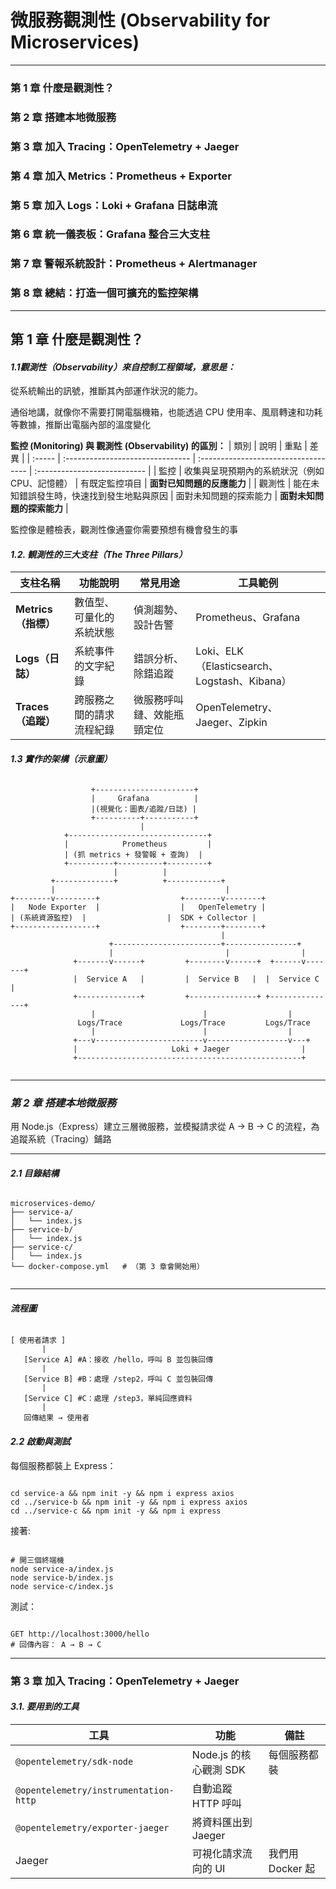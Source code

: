 # 微服務觀測性 (Observability for Microservices)
---
### 第 1 章	什麼是觀測性？
### 第 2 章	搭建本地微服務
### 第 3 章	加入 Tracing：OpenTelemetry + Jaeger
### 第 4 章	加入 Metrics：Prometheus + Exporter
### 第 5 章	加入 Logs：Loki + Grafana 日誌串流
### 第 6 章	統一儀表板：Grafana 整合三大支柱
### 第 7 章	警報系統設計：Prometheus + Alertmanager
### 第 8 章	總結：打造一個可擴充的監控架構
---
## __第 1 章 什麼是觀測性？__
#### *1.1觀測性（Observability）來自控制工程領域，意思是：*

從系統輸出的訊號，推斷其內部運作狀況的能力。

通俗地講，就像你不需要打開電腦機箱，也能透過 CPU 使用率、風扇轉速和功耗等數據，推斷出電腦內部的溫度變化

**監控 (Monitoring) 與 觀測性 (Observability) 的區別：**
| 類別   | 說明                             | 重點                                 |             差異             |
| :----- | :------------------------------- | :----------------------------------- | :--------------------------- |
| 監控   | 收集與呈現預期內的系統狀況（例如 CPU、記憶體） | 有既定監控項目         | **面對已知問題的反應能力**   |
| 觀測性 | 能在未知錯誤發生時，快速找到發生地點與原因 | 面對未知問題的探索能力     | **面對未知問題的探索能力**   |

監控像是體檢表，觀測性像通靈你需要預想有機會發生的事

#### *1.2. 観測性的三大支柱（The Three Pillars）*
| 支柱名稱            | 功能說明         | 常見用途          | 工具範例                                    |
| --------------- | ------------ | ------------- | --------------------------------------- |
| **Metrics（指標）** | 數值型、可量化的系統狀態 | 偵測趨勢、設計告警     | Prometheus、Grafana                      |
| **Logs（日誌）**    | 系統事件的文字紀錄    | 錯誤分析、除錯追蹤     | Loki、ELK（Elasticsearch、Logstash、Kibana） |
| **Traces（追蹤）**  | 跨服務之間的請求流程紀錄 | 微服務呼叫鏈、效能瓶頸定位 | OpenTelemetry、Jaeger、Zipkin             |

#### *1.3 實作的架構（示意圖）*

<pre><code>
                  +----------------------+
                  |     Grafana          |
                  |(視覺化：圖表/追蹤/日誌) |
                  +----------+-----------+
                             |
            +-------------------------------+
            |            Prometheus         |
            | (抓 metrics + 發警報 + 查詢)  |
            +----------+----------+---------+
                       |          |
         +-------------+          +------------+
         |                                      |
+--------v---------+                  +--------v--------+
|   Node Exporter  |                  |   OpenTelemetry |
| (系統資源監控)  |                  |  SDK + Collector |
+------------------+                  +--------+--------+
                                               |
                      +------------------------+----------------+
                      |                         |                |
              +-------v------+         +--------v------+  +------v-------+
              |  Service A   |         |  Service B   |  |  Service C    |
              +--------------+         +---------------+ +---------------+
                  |                        |                  |
               Logs/Trace             Logs/Trace         Logs/Trace
                  |                        |                  |
              +---v------------------------v------------------v---+
              |                     Loki + Jaeger                |
              +--------------------------------------------------+

</code></pre>
---
### ___第 2 章 搭建本地微服務___
用 Node.js（Express）建立三層微服務，並模擬請求從 A → B → C 的流程，為追蹤系統（Tracing）鋪路

---
#### *2.1 目錄結構*
<pre><code>
microservices-demo/
├── service-a/
│   └── index.js
├── service-b/
│   └── index.js
├── service-c/
│   └── index.js
└── docker-compose.yml   # （第 3 章會開始用）

</code></pre>
---
#### *流程圖*
<pre><code>
[ 使用者請求 ]
       |
   [Service A] #A：接收 /hello，呼叫 B 並包裝回傳
       |
   [Service B] #B：處理 /step2，呼叫 C 並包裝回傳
       |
   [Service C] #C：處理 /step3，單純回應資料
       |
   回傳結果 → 使用者
</code></pre>

#### *2.2  啟動與測試*
每個服務都裝上 Express：
<pre><code>
cd service-a && npm init -y && npm i express axios
cd ../service-b && npm init -y && npm i express axios
cd ../service-c && npm init -y && npm i express
</code></pre>
接著:
<pre><code>
# 開三個終端機
node service-a/index.js
node service-b/index.js
node service-c/index.js
</code></pre>
測試：
<pre><code>
GET http://localhost:3000/hello
# 回傳內容： A → B → C
</code></pre>
---
### __第 3 章 加入 Tracing：OpenTelemetry + Jaeger__

#### *3.1. 要用到的工具*

| 工具                                    | 功能                | 備註           |
| ------------------------------------- | ----------------- | ------------ |
| `@opentelemetry/sdk-node`             | Node.js 的核心觀測 SDK | 每個服務都裝       |
| `@opentelemetry/instrumentation-http` | 自動追蹤 HTTP 呼叫      |              |
| `@opentelemetry/exporter-jaeger`      | 將資料匯出到 Jaeger     |              |
| Jaeger                                | 可視化請求流向的 UI       | 我們用 Docker 起 |


